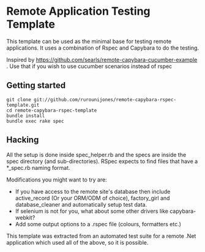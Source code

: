 # Remote Application Testing Template

This template can be used as the minimal base for testing remote applications. It uses a combination of Rspec and Capybara to do the testing.

Inspired by https://github.com/searls/remote-capybara-cucumber-example . Use that if you wish to use cucumber scenarios instead of rspec

## Getting started

    git clone git://github.com/rurounijones/remote-capybara-rspec-template.git
    cd remote-capybara-rspec-template
    bundle install
    bundle exec rake spec

## Hacking

All the setup is done inside spec_helper.rb and the specs are inside the spec directory (and sub-directories). RSpec expects to find files that have a *_spec.rb naming format.

Modifications you might want to try are:

* If you have access to the remote site's database then include active_record (Or your ORM/ODM of choice), factory_girl and database_cleaner and automatically setup test data.
* If selenium is not for you, what about some other drivers like capybara-webkit?
* Add some output options to a .rspec file (colours, formatters etc.)

This template was extracted from an automated test suite for a remote .Net application which used all of the above, so it is possible.
